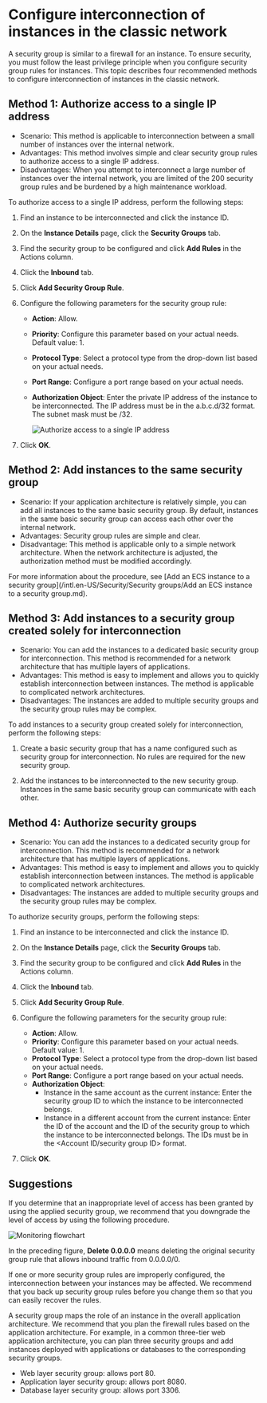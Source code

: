# Configure interconnection of instances in the classic network

A security group is similar to a firewall for an instance. To ensure security, you must follow the least privilege principle when you configure security group rules for instances. This topic describes four recommended methods to configure interconnection of instances in the classic network.

## Method 1: Authorize access to a single IP address

-   Scenario: This method is applicable to interconnection between a small number of instances over the internal network.
-   Advantages: This method involves simple and clear security group rules to authorize access to a single IP address.
-   Disadvantages: When you attempt to interconnect a large number of instances over the internal network, you are limited of the 200 security group rules and be burdened by a high maintenance workload.

To authorize access to a single IP address, perform the following steps:

1.  Find an instance to be interconnected and click the instance ID.

2.  On the **Instance Details** page, click the **Security Groups** tab.

3.  Find the security group to be configured and click **Add Rules** in the Actions column.

4.  Click the **Inbound** tab.

5.  Click **Add Security Group Rule**.

6.  Configure the following parameters for the security group rule:

    -   **Action**: Allow.
    -   **Priority**: Configure this parameter based on your actual needs. Default value: 1.
    -   **Protocol Type**: Select a protocol type from the drop-down list based on your actual needs.
    -   **Port Range**: Configure a port range based on your actual needs.
    -   **Authorization Object**: Enter the private IP address of the instance to be interconnected. The IP address must be in the a.b.c.d/32 format. The subnet mask must be /32.

        ![Authorize access to a single IP address](https://static-aliyun-doc.oss-accelerate.aliyuncs.com/assets/img/en-US/1014488951/p12634.png)

7.  Click **OK**.


## Method 2: Add instances to the same security group

-   Scenario: If your application architecture is relatively simple, you can add all instances to the same basic security group. By default, instances in the same basic security group can access each other over the internal network.
-   Advantages: Security group rules are simple and clear.
-   Disadvantage: This method is applicable only to a simple network architecture. When the network architecture is adjusted, the authorization method must be modified accordingly.

For more information about the procedure, see [Add an ECS instance to a security group](/intl.en-US/Security/Security groups/Add an ECS instance to a security group.md).

## Method 3: Add instances to a security group created solely for interconnection

-   Scenario: You can add the instances to a dedicated basic security group for interconnection. This method is recommended for a network architecture that has multiple layers of applications.
-   Advantages: This method is easy to implement and allows you to quickly establish interconnection between instances. The method is applicable to complicated network architectures.
-   Disadvantages: The instances are added to multiple security groups and the security group rules may be complex.

To add instances to a security group created solely for interconnection, perform the following steps:

1.  Create a basic security group that has a name configured such as security group for interconnection. No rules are required for the new security group.

2.  Add the instances to be interconnected to the new security group. Instances in the same basic security group can communicate with each other.


## Method 4: Authorize security groups

-   Scenario: You can add the instances to a dedicated security group for interconnection. This method is recommended for a network architecture that has multiple layers of applications.
-   Advantages: This method is easy to implement and allows you to quickly establish interconnection between instances. The method is applicable to complicated network architectures.
-   Disadvantages: The instances are added to multiple security groups and the security group rules may be complex.

To authorize security groups, perform the following steps:

1.  Find an instance to be interconnected and click the instance ID.

2.  On the **Instance Details** page, click the **Security Groups** tab.

3.  Find the security group to be configured and click **Add Rules** in the Actions column.

4.  Click the **Inbound** tab.

5.  Click **Add Security Group Rule**.

6.  Configure the following parameters for the security group rule:

    -   **Action**: Allow.
    -   **Priority**: Configure this parameter based on your actual needs. Default value: 1.
    -   **Protocol Type**: Select a protocol type from the drop-down list based on your actual needs.
    -   **Port Range**: Configure a port range based on your actual needs.
    -   **Authorization Object**:
        -   Instance in the same account as the current instance: Enter the security group ID to which the instance to be interconnected belongs.
        -   Instance in a different account from the current instance: Enter the ID of the account and the ID of the security group to which the instance to be interconnected belongs. The IDs must be in the <Account ID/security group ID\> format.
7.  Click **OK**.


## Suggestions

If you determine that an inappropriate level of access has been granted by using the applied security group, we recommend that you downgrade the level of access by using the following procedure.

![Monitoring flowchart](https://static-aliyun-doc.oss-accelerate.aliyuncs.com/assets/img/en-US/1014488951/p12637.png)

In the preceding figure, **Delete 0.0.0.0** means deleting the original security group rule that allows inbound traffic from 0.0.0.0/0.

If one or more security group rules are improperly configured, the interconnection between your instances may be affected. We recommend that you back up security group rules before you change them so that you can easily recover the rules.

A security group maps the role of an instance in the overall application architecture. We recommend that you plan the firewall rules based on the application architecture. For example, in a common three-tier web application architecture, you can plan three security groups and add instances deployed with applications or databases to the corresponding security groups.

-   Web layer security group: allows port 80.
-   Application layer security group: allows port 8080.
-   Database layer security group: allows port 3306.


